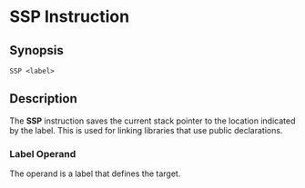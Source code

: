 # SSP Instruction

## Synopsis

```
SSP <label>
```

## Description

The **SSP** instruction saves the current stack pointer to the location
indicated by the label. This is used for linking libraries that use
public declarations.

### Label Operand

The operand is a label that defines the target.
